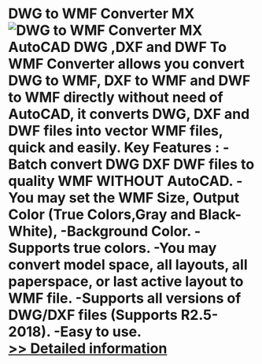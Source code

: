# DWG to WMF Converter MX<br />![DWG to WMF Converter MX](https://mycommerce.akamaized.net/api/pimages/P300053219/BIG/300053219.GIF)<br />AutoCAD DWG ,DXF and DWF To WMF Converter allows you convert DWG to WMF, DXF to WMF and DWF to WMF directly without need of AutoCAD, it converts DWG, DXF and DWF files into vector WMF files, quick and easily. Key Features : -Batch convert DWG DXF DWF files to quality WMF WITHOUT AutoCAD. -You may set the WMF Size, Output Color (True Colors,Gray and Black-White), -Background Color. -Supports true colors. -You may convert model space, all layouts, all paperspace, or last active layout to WMF file. -Supports all versions of DWG/DXF files (Supports R2.5-2018). -Easy to use.<br />[>> Detailed information](https://secure.shareit.com/shareit/product.html?productid=300053219&affiliateid=200057808)